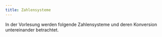 ```yaml
---
title: Zahlensysteme
---
```

In der Vorlesung werden folgende Zahlensysteme und deren Konversion untereinander betrachtet.